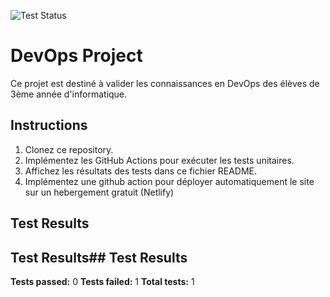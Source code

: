 ![Test Status](https://github.com/Luc-Fremaux/CC1-DEVOPS-3INFO/actions/workflows/main.yml/badge.svg)

# DevOps Project

Ce projet est destiné à valider les connaissances en DevOps des élèves de 3ème année d'informatique.

## Instructions

1. Clonez ce repository.
2. Implémentez les GitHub Actions pour exécuter les tests unitaires.
3. Affichez les résultats des tests dans ce fichier README.
4. Implémentez une github action pour déployer automatiquement le site sur un hebergement gratuit (Netlify)

## Test Results
## Test Results## Test Results
**Tests passed:** 0
**Tests failed:** 1
**Total tests:** 1
